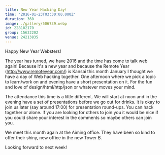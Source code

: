 ```yaml
---
title: New Year Hacking Day!
time: '2016-01-23T03:30:00.000Z'
duration: 360
image: ./gallery/506739.webp
id: 228102170
group: 15632202
venue: 24213835
---
```


Happy New Year Websters!

The year has turned, we have 2016 and the time has come to talk web again! Because it's a new year and because the Remote Year (http://www.remoteyear.com/) is Kansai this month January I thought we have a day of Web hacking together. One afternoon where we pick a topic to learn/work on and evening have a short presentation on it. For the fun and love of design/html/http/json or whatever moves your mind.

The attendance this time is a little different. We will start at noon and in the evening have a set of presentations before we go out for drinks. It is okay to join us later (say around 17:00) for presentation round-ups. You can hack together or alone. If you are looking for others to join you it would be nice if you could share your interest in the comments so maybe others can join you.

We meet this month again at the Aiming office. They have been so kind to offer their shiny, new office in the new Tower B.

Looking forward to next week!
